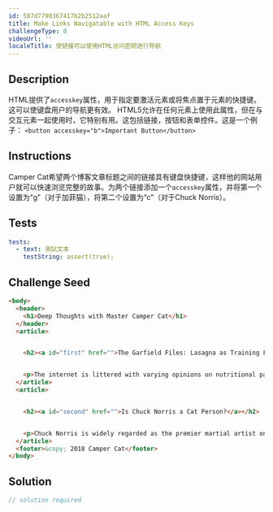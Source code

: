 ```yaml
---
id: 587d7790367417b2b2512aaf
title: Make Links Navigatable with HTML Access Keys
challengeType: 0
videoUrl: ''
localeTitle: 使链接可以使用HTML访问密钥进行导航
---
```


## Description
<section id="description"> HTML提供了<code>accesskey</code>属性，用于指定要激活元素或将焦点置于元素的快捷键。这可以使键盘用户的导航更有效。 HTML5允许在任何元素上使用此属性，但在与交互元素一起使用时，它特别有用。这包括链接，按钮和表单控件。这是一个例子： <code>&lt;button accesskey=&quot;b&quot;&gt;Important Button&lt;/button&gt;</code> </section>

## Instructions
<section id="instructions"> Camper Cat希望两个博客文章标题之间的链接具有键盘快捷键，这样他的网站用户就可以快速浏览完整的故事。为两个链接添加一个<code>accesskey</code>属性，并将第一个设置为“g”（对于加菲猫），将第二个设置为“c”（对于Chuck Norris）。 </section>

## Tests
<section id='tests'>

```yml
tests:
  - text: 測試文本
    testString: assert(true);

```

</section>

## Challenge Seed
<section id='challengeSeed'>

<div id='html-seed'>

```html
<body>
  <header>
    <h1>Deep Thoughts with Master Camper Cat</h1>
  </header>
  <article>


    <h2><a id="first" href="">The Garfield Files: Lasagna as Training Fuel?</a></h2>


    <p>The internet is littered with varying opinions on nutritional paradigms, from catnip paleo to hairball cleanses. But let's turn our attention to an often overlooked fitness fuel, and examine the protein-carb-NOM trifecta that is lasagna...</p>
  </article>
  <article>


    <h2><a id="second" href="">Is Chuck Norris a Cat Person?</a></h2>


    <p>Chuck Norris is widely regarded as the premier martial artist on the planet, and it's a complete coincidence anyone who disagrees with this fact mysteriously disappears soon after. But the real question is, is he a cat person?...</p>
  </article>
  <footer>&copy; 2018 Camper Cat</footer>
</body>

```

</div>



</section>

## Solution
<section id='solution'>

```js
// solution required
```
</section>
